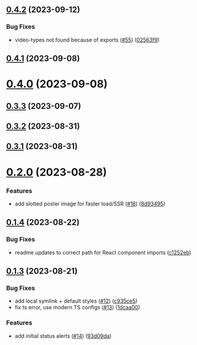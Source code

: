 ## [0.4.2](https://github.com/muxinc/next-video/compare/v0.4.1...v0.4.2) (2023-09-12)


### Bug Fixes

* video-types not found because of exports ([#55](https://github.com/muxinc/next-video/issues/55)) ([02563f9](https://github.com/muxinc/next-video/commit/02563f99a694c4bbe79fec14f295fa7520fc04cb))



## [0.4.1](https://github.com/muxinc/next-video/compare/v0.4.0...v0.4.1) (2023-09-08)



# [0.4.0](https://github.com/muxinc/next-video/compare/v0.3.3...v0.4.0) (2023-09-08)



## [0.3.3](https://github.com/muxinc/next-video/compare/v0.3.2...v0.3.3) (2023-09-07)



## [0.3.2](https://github.com/muxinc/next-video/compare/v0.3.1...v0.3.2) (2023-08-31)



## [0.3.1](https://github.com/muxinc/next-video/compare/v0.2.0...v0.3.1) (2023-08-31)



# [0.2.0](https://github.com/muxinc/next-video/compare/v0.1.4...v0.2.0) (2023-08-28)


### Features

* add slotted poster image for faster load/SSR ([#18](https://github.com/muxinc/next-video/issues/18)) ([8d93495](https://github.com/muxinc/next-video/commit/8d93495011065e016581293f36a90f268c89a98e))



## [0.1.4](https://github.com/muxinc/next-video/compare/v0.1.3...v0.1.4) (2023-08-22)


### Bug Fixes

* readme updates to correct path for React component imports ([c1252eb](https://github.com/muxinc/next-video/commit/c1252ebb4d133cbf0b0c031f50e6b66e628b0acf))



## [0.1.3](https://github.com/muxinc/next-video/compare/c935ce5459fb4079bb69ac75844a58573a782459...v0.1.3) (2023-08-21)


### Bug Fixes

* add local symlink + default styles ([#12](https://github.com/muxinc/next-video/issues/12)) ([c935ce5](https://github.com/muxinc/next-video/commit/c935ce5459fb4079bb69ac75844a58573a782459))
* fix ts error, use modern TS configs ([#13](https://github.com/muxinc/next-video/issues/13)) ([1dcaa00](https://github.com/muxinc/next-video/commit/1dcaa00b688261b8a425f3ebe5628f6572252c1e))


### Features

* add initial status alerts ([#14](https://github.com/muxinc/next-video/issues/14)) ([93d09da](https://github.com/muxinc/next-video/commit/93d09da250c3ae2e60166af4afe92ed055d687c9))




